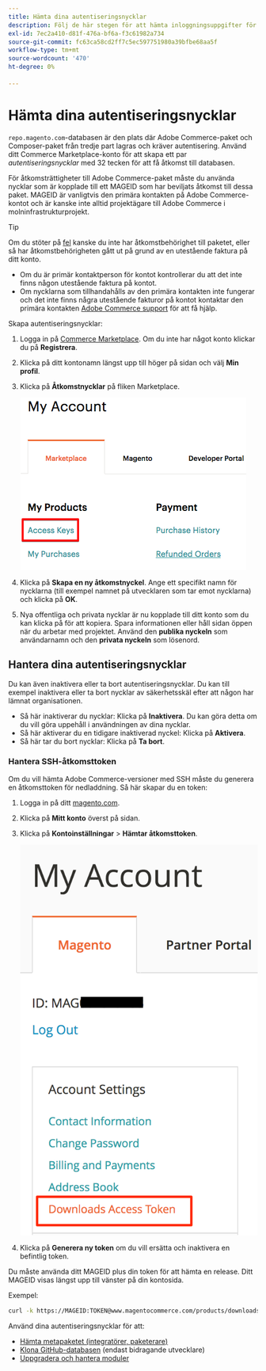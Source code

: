 ```yaml
---
title: Hämta dina autentiseringsnycklar
description: Följ de här stegen för att hämta inloggningsuppgifter för att komma åt Adobe Commerce Composer-paket på repo.magento.com.
exl-id: 7ec2a410-d81f-476a-bf6a-f3c61982a734
source-git-commit: fc63ca58cd2ff7c5ec597751980a39bfbe68aa5f
workflow-type: tm+mt
source-wordcount: '470'
ht-degree: 0%

---
```


# Hämta dina autentiseringsnycklar

`repo.magento.com`-databasen är den plats där Adobe Commerce-paket och Composer-paket från tredje part lagras och kräver autentisering. Använd ditt Commerce Marketplace-konto för att skapa ett par *autentiseringsnycklar* med 32 tecken för att få åtkomst till databasen.

För åtkomsträttigheter till Adobe Commerce-paket måste du använda nycklar som är kopplade till ett MAGEID som har beviljats åtkomst till dessa paket. MAGEID är vanligtvis den primära kontakten på Adobe Commerce-kontot och är kanske inte alltid projektägare till Adobe Commerce i molninfrastrukturprojekt.

>[!TIP]
>
>Om du stöter på [fel](https://experienceleague.adobe.com/docs/commerce-knowledge-base/kb/troubleshooting/deployment/magento-commerce-cloud-repo-could-not-be-accessed-403-forbidden-or-404-not-found-error-when-deploying.html?lang=sv-SE) kanske du inte har åtkomstbehörighet till paketet, eller så har åtkomstbehörigheten gått ut på grund av en utestående faktura på ditt konto.
>
>* Om du är primär kontaktperson för kontot kontrollerar du att det inte finns någon utestående faktura på kontot.
>* Om nycklarna som tillhandahålls av den primära kontakten inte fungerar och det inte finns några utestående fakturor på kontot kontaktar den primära kontakten [Adobe Commerce support](https://experienceleague.adobe.com/docs/commerce-knowledge-base/kb/help-center-guide/magento-help-center-user-guide.html?lang=sv-SE#submit-ticket) för att få hjälp.

Skapa autentiseringsnycklar:

1. Logga in på [Commerce Marketplace](https://commercemarketplace.adobe.com/). Om du inte har något konto klickar du på **Registrera**.

1. Klicka på ditt kontonamn längst upp till höger på sidan och välj **Min profil**.

1. Klicka på **Åtkomstnycklar** på fliken Marketplace.

   ![Hämta dina säkra nycklar på Commerce Marketplace](../../assets/installation/cloud_access-key.png)

1. Klicka på **Skapa en ny åtkomstnyckel**. Ange ett specifikt namn för nycklarna (till exempel namnet på utvecklaren som tar emot nycklarna) och klicka på **OK**.

1. Nya offentliga och privata nycklar är nu kopplade till ditt konto som du kan klicka på för att kopiera. Spara informationen eller håll sidan öppen när du arbetar med projektet. Använd den **publika nyckeln** som användarnamn och den **privata nyckeln** som lösenord.

## Hantera dina autentiseringsnycklar

Du kan även inaktivera eller ta bort autentiseringsnycklar. Du kan till exempel inaktivera eller ta bort nycklar av säkerhetsskäl efter att någon har lämnat organisationen.

* Så här inaktiverar du nycklar: Klicka på **Inaktivera**. Du kan göra detta om du vill göra uppehåll i användningen av dina nycklar.
* Så här aktiverar du en tidigare inaktiverad nyckel: Klicka på **Aktivera**.
* Så här tar du bort nycklar: Klicka på **Ta bort**.

### Hantera SSH-åtkomsttoken

Om du vill hämta Adobe Commerce-versioner med SSH måste du generera en åtkomsttoken för nedladdning. Så här skapar du en token:

1. Logga in på ditt [magento.com &#x200B;](https://account.magento.com/customer/account/login).
1. Klicka på **Mitt konto** överst på sidan.
1. Klicka på **Kontoinställningar** > **Hämtar åtkomsttoken**.

   ![Använd dina nycklar](../../assets/installation/connect_keys1.png)

1. Klicka på **Generera ny token** om du vill ersätta och inaktivera en befintlig token.

Du måste använda ditt MAGEID plus din token för att hämta en release. Ditt MAGEID visas längst upp till vänster på din kontosida.

Exempel:

```bash
curl -k https://MAGEID:TOKEN@www.magentocommerce.com/products/downloads/info/help
```

Använd dina autentiseringsnycklar för att:

* [Hämta metapaketet (integratörer, paketerare)](../composer.md)
* [Klona GitHub-databasen](https://developer.adobe.com/commerce/contributor/guides/install/clone-repository/) (endast bidragande utvecklare)
* [Uppgradera och hantera moduler](../../upgrade/modules/upgrade.md)
